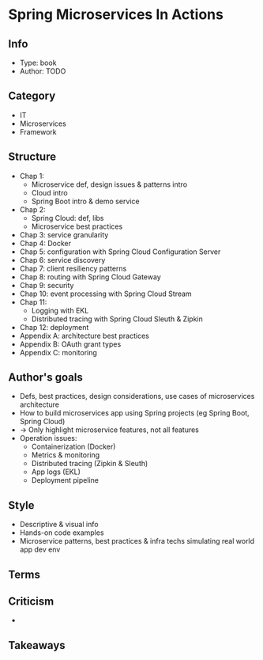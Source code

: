 # Spring Microservices In Actions

## Info
- Type: book
- Author: TODO

## Category
- IT
- Microservices
- Framework

## Structure
- Chap 1:
  - Microservice def, design issues & patterns intro
  - Cloud intro
  - Spring Boot intro & demo service
- Chap 2:
  - Spring Cloud: def, libs
  - Microservice best practices
- Chap 3: service granularity
- Chap 4: Docker
- Chap 5: configuration with Spring Cloud Configuration Server
- Chap 6: service discovery
- Chap 7: client resiliency patterns
- Chap 8: routing with Spring Cloud Gateway
- Chap 9: security
- Chap 10: event processing with Spring Cloud Stream
- Chap 11:
  - Logging with EKL
  - Distributed tracing with Spring Cloud Sleuth & Zipkin
- Chap 12: deployment
- Appendix A: architecture best practices
- Appendix B: OAuth grant types
- Appendix C: monitoring

## Author's goals
- Defs, best practices, design considerations, use cases of microservices architecture
- How to build microservices app using Spring projects (eg Spring Boot, Spring Cloud)
- -> Only highlight microservice features, not all features
- Operation issues:
  - Containerization (Docker)
  - Metrics & monitoring
  - Distributed tracing (Zipkin & Sleuth)
  - App logs (EKL)
  - Deployment pipeline

## Style
- Descriptive & visual info
- Hands-on code examples
- Microservice patterns, best practices & infra techs simulating real world app dev env

## Terms

## Criticism
- 

## Takeaways